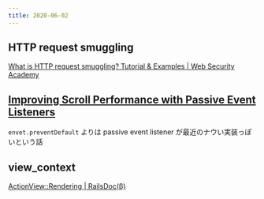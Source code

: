 ```yaml
---
title: 2020-06-02
---
```


## HTTP request smuggling

[What is HTTP request smuggling? Tutorial & Examples | Web Security Academy](https://portswigger.net/web-security/request-smuggling)

## [Improving Scroll Performance with Passive Event Listeners](https://developers.google.com/web/updates/2016/06/passive-event-listeners)

`envet.preventDefault` よりは passive event listener が最近のナウい実装っぽいという話

## view_context

[ActionView::Rendering | RailsDoc(β)](https://railsdoc.github.io/classes/ActionView/Rendering.html#method-i-view_context)

